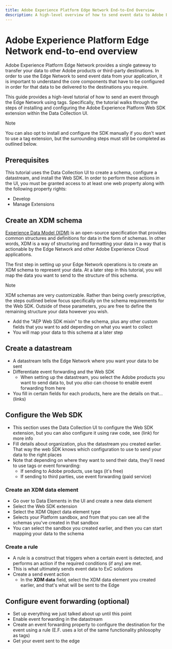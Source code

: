 ```yaml
---
title: Adobe Experience Platform Edge Network End-to-End Overview
description: A high-level overview of how to send event data to Adobe Experience Cloud solutions using the Adobe Experience Platform Edge Network.
---
```

# Adobe Experience Platform Edge Network end-to-end overview

Adobe Experience Platform Edge Network provides a single gateway to transfer your data to other Adobe products or third-party destinations. In order to use the Edge Network to send event data from your application, it is important to understand the core components that have to be configured in order for that data to be delivered to the destinations you require.

This guide provides a high-level tutorial of how to send an event through the Edge Network using tags. Specifically, the tutorial walks through the steps of installing and configuring the Adobe Experience Platform Web SDK extension within the Data Collection UI.

>[!NOTE]
>
>You can also opt to install and configure the SDK manually if you don't want to use a tag extension, but the surrounding steps must still be completed as outlined below.

## Prerequisites

This tutorial uses the Data Collection UI to create a schema, configure a datastream, and install the Web SDK. In order to perform these actions in the UI, you must be granted access to at least one web property along with the following property rights:

* Develop
* Manage Extensions



## Create an XDM schema

[Experience Data Model (XDM)](../xdm/home.md) is an open-source specification that provides common structures and definitions for data in the form of schemas. In other words, XDM is a way of structuring and formatting your data in a way that is actionable by the Edge Network and other Adobe Experience Cloud applications.

The first step in setting up your Edge Network operations is to create an XDM schema to represent your data. At a later step in this tutorial, you will map the data you want to send to the structure of this schema.

>[!NOTE]
>
>XDM schemas are very customizable. Rather than being overly prescriptive, the steps outlined below focus specifically on the schema requirements for the Web SDK. Outside of these parameters, you are free to define the remaining structure your data however you wish.

* Add the "AEP Web SDK mixin" to the schema, plus any other custom fields that you want to add depending on what you want to collect
* You will map your data to this schema at a later step

## Create a datastream

* A datastream tells the Edge Network where you want your data to be sent
* Differentiate event forwarding and the Web SDK
  * When setting up the datastream, you select the Adobe products you want to send data to, but you *also* can choose to enable event forwarding from here
* You fill in certain fields for each products, here are the details on that...(links)

## Configure the Web SDK

* This section uses the Data Collection UI to configure the Web SDK extension, but you can also configure it using raw code, see (link) for more info
* Fill details about organization, plus the datastream you created earlier. That way the web SDK knows which configuration to use to send your data to the right places
* Note that depending on where they want to send their data, they'll need to use tags or event forwarding:
  * If sending to Adobe products, use tags (it's free)
  * If sending to third parties, use event forwarding (paid service)

### Create an XDM data element

* Go over to Data Elements in the UI and create a new data element
* Select the Web SDK extension
* Select the XDM Object data element type
* Selects your Platform sandbox, and from that you can see all the schemas you've created in that sandbox
* You can select the sandbox you created earlier, and then you can start mapping your data to the schema

### Create a rule

* A rule is a construct that triggers when a certain event is detected, and performs an action if the required conditions (if any) are met.
* This is what ultimately sends event data to ExC solutions
* Create a send event action
  * In the **XDM data** field, select the XDM data element you created earlier, and that's what will be sent to the Edge

## Configure event forwarding (optional)

* Set up everything we just talked about up until this point
* Enable event forwarding in the datastream
* Create an event forwarding property to configure the destination for the event using a rule (E.F. uses a lot of the same functionality philosophy as tags)
* Get your event sent to the edge